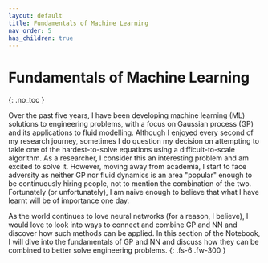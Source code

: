 ```yaml
---
layout: default
title: Fundamentals of Machine Learning
nav_order: 5
has_children: true
---
```

# Fundamentals of Machine Learning
{: .no_toc }

Over the past five years, I have been developing machine learning (ML) solutions to engineering problems, with a focus on Gaussian process (GP) and its applications to fluid modelling. Although I enjoyed every second of my research journey, sometimes I do question my decision on attempting to takle one of the hardest-to-solve equations using a difficult-to-scale algorithm. As a researcher, I consider this an interesting problem and am excited to solve it. However, moving away from academia, I start to face adversity as neither GP nor fluid dynamics is an area "popular" enough to be continuously hiring people, not to mention the combination of the two. Fortunately (or unfortunately), I am naive enough to believe that what I have learnt will be of importance one day.

As the world continues to love neural networks (for a reason, I believe), I would love to look into ways to connect and combine GP and NN and discover how such methods can be applied. In this section of the Notebook, I will dive into the fundamentals of GP and NN and discuss how they can be combined to better solve engineering problems. 
{: .fs-6 .fw-300 }